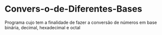 # Convers-o-de-Diferentes-Bases
Programa cujo tem a finalidade de fazer a conversão de números em base binária, decimal, hexadecimal e octal
